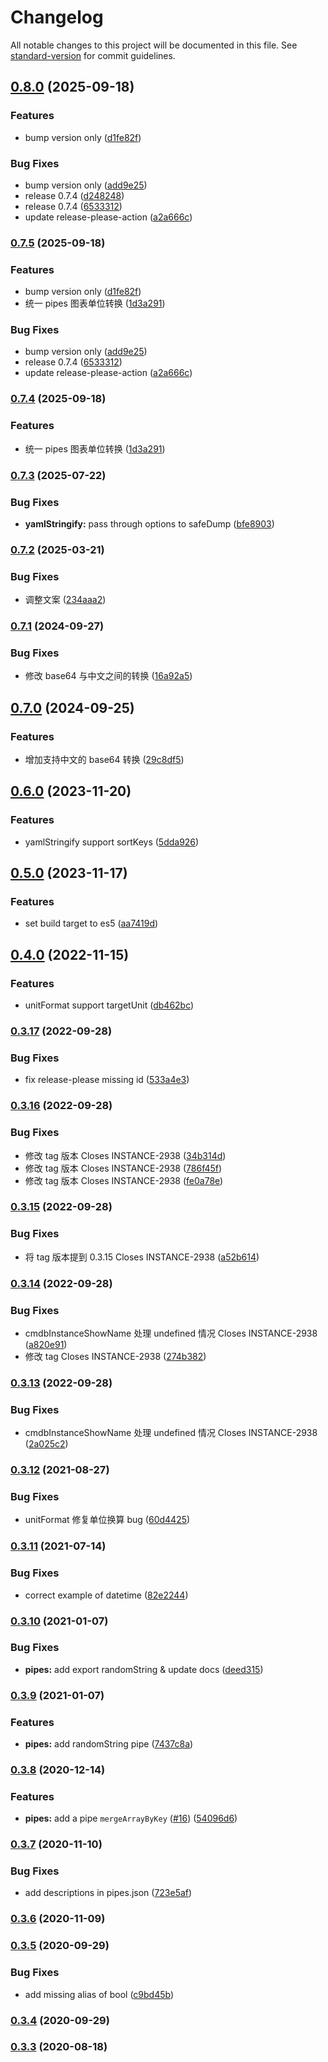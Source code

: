 # Changelog

All notable changes to this project will be documented in this file. See [standard-version](https://github.com/conventional-changelog/standard-version) for commit guidelines.

## [0.8.0](https://github.com/easyops-cn/brick-next-pipes/compare/v0.7.3...v0.8.0) (2025-09-18)


### Features

* bump version only ([d1fe82f](https://github.com/easyops-cn/brick-next-pipes/commit/d1fe82f8ff33e334f3e235fe49ea75b947ddf722))


### Bug Fixes

* bump version only ([add9e25](https://github.com/easyops-cn/brick-next-pipes/commit/add9e2548961bbd081012eb9a8450c8c22871637))
* release 0.7.4 ([d248248](https://github.com/easyops-cn/brick-next-pipes/commit/d248248cca6e7847ddc10445a547bf179e9eb86d))
* release 0.7.4 ([6533312](https://github.com/easyops-cn/brick-next-pipes/commit/653331219c5d136d5ffd0d9f3945a541133526f4))
* update release-please-action ([a2a666c](https://github.com/easyops-cn/brick-next-pipes/commit/a2a666cd383fe978abe7964e60255f0646fbf2c1))

### [0.7.5](https://github.com/easyops-cn/brick-next-pipes/compare/v0.7.3...v0.7.5) (2025-09-18)

### Features

- bump version only ([d1fe82f](https://github.com/easyops-cn/brick-next-pipes/commit/d1fe82f8ff33e334f3e235fe49ea75b947ddf722))
- 统一 pipes 图表单位转换 ([1d3a291](https://github.com/easyops-cn/brick-next-pipes/commit/1d3a291b53f476196eb25e6b3bca92e70b4d403f))

### Bug Fixes

- bump version only ([add9e25](https://github.com/easyops-cn/brick-next-pipes/commit/add9e2548961bbd081012eb9a8450c8c22871637))
- release 0.7.4 ([6533312](https://github.com/easyops-cn/brick-next-pipes/commit/653331219c5d136d5ffd0d9f3945a541133526f4))
- update release-please-action ([a2a666c](https://github.com/easyops-cn/brick-next-pipes/commit/a2a666cd383fe978abe7964e60255f0646fbf2c1))

### [0.7.4](https://github.com/easyops-cn/brick-next-pipes/compare/v0.7.3...v0.7.4) (2025-09-18)

### Features

- 统一 pipes 图表单位转换 ([1d3a291](https://github.com/easyops-cn/brick-next-pipes/commit/1d3a291b53f476196eb25e6b3bca92e70b4d403f))

### [0.7.3](https://www.github.com/easyops-cn/brick-next-pipes/compare/v0.7.2...v0.7.3) (2025-07-22)

### Bug Fixes

- **yamlStringify:** pass through options to safeDump ([bfe8903](https://www.github.com/easyops-cn/brick-next-pipes/commit/bfe89032213b819d0b1ec003b1c66d6cf953d262))

### [0.7.2](https://www.github.com/easyops-cn/brick-next-pipes/compare/v0.7.1...v0.7.2) (2025-03-21)

### Bug Fixes

- 调整文案 ([234aaa2](https://www.github.com/easyops-cn/brick-next-pipes/commit/234aaa20fb6fb5109f5c0d292d1889ad616ae2e9))

### [0.7.1](https://www.github.com/easyops-cn/brick-next-pipes/compare/v0.7.0...v0.7.1) (2024-09-27)

### Bug Fixes

- 修改 base64 与中文之间的转换 ([16a92a5](https://www.github.com/easyops-cn/brick-next-pipes/commit/16a92a5bbb068e446bd701373851eb5870572123))

## [0.7.0](https://www.github.com/easyops-cn/brick-next-pipes/compare/v0.6.0...v0.7.0) (2024-09-25)

### Features

- 增加支持中文的 base64 转换 ([29c8df5](https://www.github.com/easyops-cn/brick-next-pipes/commit/29c8df5322fd10074102a99c0a1079450320e769))

## [0.6.0](https://www.github.com/easyops-cn/brick-next-pipes/compare/v0.5.0...v0.6.0) (2023-11-20)

### Features

- yamlStringify support sortKeys ([5dda926](https://www.github.com/easyops-cn/brick-next-pipes/commit/5dda9265224e1ee607b3bcbfb6cc581a5d7e1c4b))

## [0.5.0](https://www.github.com/easyops-cn/brick-next-pipes/compare/v0.4.0...v0.5.0) (2023-11-17)

### Features

- set build target to es5 ([aa7419d](https://www.github.com/easyops-cn/brick-next-pipes/commit/aa7419da928879c128152f1d29f690b1fd601cbc))

## [0.4.0](https://www.github.com/easyops-cn/brick-next-pipes/compare/v0.3.17...v0.4.0) (2022-11-15)

### Features

- unitFormat support targetUnit ([db462bc](https://www.github.com/easyops-cn/brick-next-pipes/commit/db462bc11d29536b47ce81aff85ecbbe542b6ca5))

### [0.3.17](https://www.github.com/easyops-cn/brick-next-pipes/compare/v0.3.16...v0.3.17) (2022-09-28)

### Bug Fixes

- fix release-please missing id ([533a4e3](https://www.github.com/easyops-cn/brick-next-pipes/commit/533a4e36f4b664502ee55d8f5400ece4d9cce4d1))

### [0.3.16](https://www.github.com/easyops-cn/brick-next-pipes/compare/v0.3.15...v0.3.16) (2022-09-28)

### Bug Fixes

- 修改 tag 版本 Closes INSTANCE-2938 ([34b314d](https://www.github.com/easyops-cn/brick-next-pipes/commit/34b314d17e42c864c91baec1b1a10ac2f0c9a7ba))
- 修改 tag 版本 Closes INSTANCE-2938 ([786f45f](https://www.github.com/easyops-cn/brick-next-pipes/commit/786f45fd7c768737ca9d2d06a2600b21e2584d5d))
- 修改 tag 版本 Closes INSTANCE-2938 ([fe0a78e](https://www.github.com/easyops-cn/brick-next-pipes/commit/fe0a78e7c725156170f2dfca519549fa7439694b))

### [0.3.15](https://www.github.com/easyops-cn/brick-next-pipes/compare/v0.3.14...v0.3.15) (2022-09-28)

### Bug Fixes

- 将 tag 版本提到 0.3.15 Closes INSTANCE-2938 ([a52b614](https://www.github.com/easyops-cn/brick-next-pipes/commit/a52b6142e43e99b149560c4b7448a6553b4e0a3b))

### [0.3.14](https://www.github.com/easyops-cn/brick-next-pipes/compare/v0.3.13...v0.3.14) (2022-09-28)

### Bug Fixes

- cmdbInstanceShowName 处理 undefined 情况 Closes INSTANCE-2938 ([a820e91](https://www.github.com/easyops-cn/brick-next-pipes/commit/a820e915abd9461cb95e72f54292fa36a081fc65))
- 修改 tag Closes INSTANCE-2938 ([274b382](https://www.github.com/easyops-cn/brick-next-pipes/commit/274b382f033fd68e1a341c2cc9982c024389b582))

### [0.3.13](https://www.github.com/easyops-cn/brick-next-pipes/compare/v0.3.12...v0.3.13) (2022-09-28)

### Bug Fixes

- cmdbInstanceShowName 处理 undefined 情况 Closes INSTANCE-2938 ([2a025c2](https://www.github.com/easyops-cn/brick-next-pipes/commit/2a025c2db1bc81385bd190c06628c01c18a84595))

### [0.3.12](https://www.github.com/easyops-cn/brick-next-pipes/compare/v0.3.11...v0.3.12) (2021-08-27)

### Bug Fixes

- unitFormat 修复单位换算 bug ([60d4425](https://www.github.com/easyops-cn/brick-next-pipes/commit/60d442583a16833cc65f1cc8d4642dd637d01f0d))

### [0.3.11](https://www.github.com/easyops-cn/brick-next-pipes/compare/v0.3.10...v0.3.11) (2021-07-14)

### Bug Fixes

- correct example of datetime ([82e2244](https://www.github.com/easyops-cn/brick-next-pipes/commit/82e224480b2deebd8a42a7799130e36212eda047))

### [0.3.10](https://github.com/easyops-cn/brick-next-pipes/compare/v0.3.9...v0.3.10) (2021-01-07)

### Bug Fixes

- **pipes:** add export randomString & update docs ([deed315](https://github.com/easyops-cn/brick-next-pipes/commit/deed315f690377caa5d058705f3aca0b8a03542e))

### [0.3.9](https://github.com/easyops-cn/brick-next-pipes/compare/v0.3.8...v0.3.9) (2021-01-07)

### Features

- **pipes:** add randomString pipe ([7437c8a](https://github.com/easyops-cn/brick-next-pipes/commit/7437c8a5faaae4327e8ceb653ffe056b77dc614a))

### [0.3.8](https://github.com/easyops-cn/brick-next-pipes/compare/v0.3.7...v0.3.8) (2020-12-14)

### Features

- **pipes:** add a pipe `mergeArrayByKey` ([#16](https://github.com/easyops-cn/brick-next-pipes/issues/16)) ([54096d6](https://github.com/easyops-cn/brick-next-pipes/commit/54096d6e0c7670699dfe79886cc198c9ae950b6f))

### [0.3.7](https://github.com/easyops-cn/brick-next-pipes/compare/v0.3.6...v0.3.7) (2020-11-10)

### Bug Fixes

- add descriptions in pipes.json ([723e5af](https://github.com/easyops-cn/brick-next-pipes/commit/723e5afb69746846a62d21b2ecbb0a645753c0aa))

### [0.3.6](https://github.com/easyops-cn/brick-next-pipes/compare/v0.3.5...v0.3.6) (2020-11-09)

### [0.3.5](https://github.com/easyops-cn/brick-next-pipes/compare/v0.3.4...v0.3.5) (2020-09-29)

### Bug Fixes

- add missing alias of bool ([c9bd45b](https://github.com/easyops-cn/brick-next-pipes/commit/c9bd45bb5414ac37af60ae9dfa24d3dc2e8d1322))

### [0.3.4](https://github.com/easyops-cn/brick-next-pipes/compare/v0.3.3...v0.3.4) (2020-09-29)

### [0.3.3](https://github.com/easyops-cn/brick-next-pipes/compare/v0.3.1...v0.3.3) (2020-08-18)
